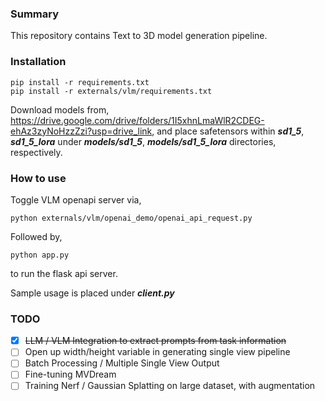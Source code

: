 ### Summary

This repository contains Text to 3D model generation pipeline.


### Installation

```
pip install -r requirements.txt
pip install -r externals/vlm/requirements.txt
```

Download models from, https://drive.google.com/drive/folders/1I5xhnLmaWlR2CDEG-ehAz3zyNoHzzZzi?usp=drive_link, and place safetensors within ***sd1_5***, ***sd1_5_lora*** under ***models/sd1_5***, ***models/sd1_5_lora*** directories, respectively.

### How to use

Toggle VLM openapi server via,
```
python externals/vlm/openai_demo/openai_api_request.py
```
Followed by,
```
python app.py
```
to run the flask api server.

Sample usage is placed under ***client.py***

### TODO
- [x] <del>LLM / VLM Integration to extract prompts from task information</del>
- [ ] Open up width/height variable in generating single view pipeline
- [ ] Batch Processing / Multiple Single View Output
- [ ] Fine-tuning MVDream
- [ ] Training Nerf / Gaussian Splatting on large dataset, with augmentation